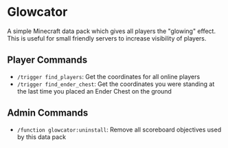 # Glowcator

A simple Minecraft data pack which gives all players the "glowing" effect. This is useful for small friendly servers to increase visibility of players.

## Player Commands
- `/trigger find_players`: Get the coordinates for all online players
- `/trigger find_ender_chest`: Get the coordinates you were standing at the last time you placed an Ender Chest on the ground

## Admin Commands
- `/function glowcator:uninstall`: Remove all scoreboard objectives used by this data pack